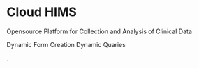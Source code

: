 # Cloud HIMS

Opensource Platform for Collection and Analysis of Clinical Data

Dynamic Form Creation
Dynamic Quaries

.
